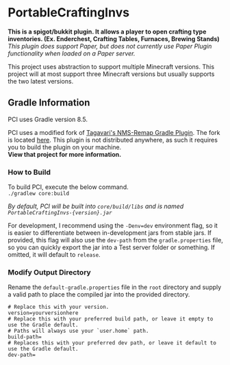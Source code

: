 # PortableCraftingInvs

**This is a spigot/bukkit plugin.
It allows a player to open crafting type inventories.
(Ex. Enderchest, Crafting Tables, Furnaces, Brewing Stands)**
</br>_This plugin does support Paper, but does not currently use Paper Plugin functionality when loaded on a Paper server._

This project uses abstraction to support multiple Minecraft versions.
This project will at most support three Minecraft versions but usually supports the two latest versions.

## Gradle Information

PCI uses Gradle version 8.5.

PCI uses a modified fork of [Tagavari's NMS-Remap Gradle Plugin](https://github.com/tagavari/nms-remap).
The fork is located [here](https://github.com/itsschatten/nms-remap-plugin).
This plugin is not distributed anywhere, as such it requires you to build the plugin on your machine.
<br/>**View that project for more information.**

### How to Build

To build PCI, execute the below command.
</br>`./gradlew core:build`

_By default, PCI will be built into `core/build/libs` and is named `PortableCraftingInvs-{version}.jar`_

For development, I recommend using the `-Denv=dev` environment flag,
so it is easier to differentiate between in-development jars from stable jars.
If provided, this flag will also use the `dev-path` from the `gradle.properties` file, so you can quickly export the jar
into a Test server folder or something.
If omitted, it will default to `release`.

### Modify Output Directory

Rename the `default-gradle.properties` file in the `root` directory
and supply a valid path to place the compiled jar into the provided directory.

```properties
# Replace this with your version.
version=yourversionhere
# Replace this with your preferred build path, or leave it empty to use the Gradle default.
# Paths will always use your `user.home` path.
build-path=
# Replaces this with your preferred dev path, or leave it default to use the Gradle default.
dev-path=
```

